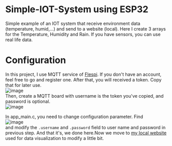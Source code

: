 # Simple-IOT-System using ESP32
Simple example of an IOT system that receive environment data (temperature, humid,...) and send to a website (local). Here I create 3 arrays for the Temperature, Humidity and Rain. If you have sensors, you can use real life data.
# Configuration
In this project, I use MQTT service of [Flespi](https://flespi.io). If you don't have an account, feel free to go and register one. After that, you will received a token. Copy that for later use.\
![image](https://github.com/Taiga-chann/Simple-IOT-System/assets/90364299/ecc85097-b9c2-43b3-b559-73fc120a7e80)\
Then, create a MQTT board with username is the token you've copied, and password is optional.\
![image](https://github.com/Taiga-chann/Simple-IOT-System/assets/90364299/93d18291-9f5b-48d5-9158-3a0e5ff2427f)

In app_main.c, you need to change configuration parameter. Find\
![image](https://github.com/Taiga-chann/Simple-IOT-System/assets/90364299/e22ecf2b-3cf0-446b-8907-3b783564c8cf)\
and modify the `.username` and `.password` field to user name and password in previous step.
And that it's, we done here.Now we move to [my local website]() used for data visualization to modify a little bit.
